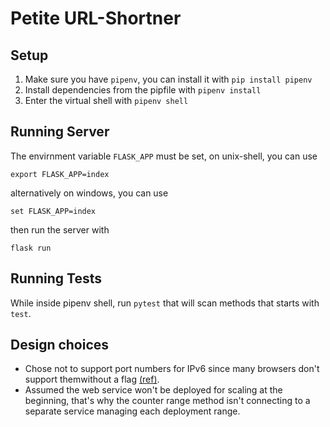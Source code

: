 # Petite URL-Shortner

## Setup
1. Make sure you have `pipenv`, you can install it with `pip install pipenv`
2. Install dependencies from the pipfile with `pipenv install`
3. Enter the virtual shell with `pipenv shell`

## Running Server
The envirnment variable `FLASK_APP` must be set, on unix-shell, you can use
```
export FLASK_APP=index
```
alternatively on windows, you can use
```
set FLASK_APP=index
```
then run the server with
```
flask run
```

## Running Tests
While inside pipenv shell, run `pytest` that will scan methods that starts with `test`. 

## Design choices
- Chose not to support port numbers for IPv6 since many browsers don't support themwithout a flag [(ref)](https://support.mozilla.org/en-US/questions/1111992).
- Assumed the web service won't be deployed for scaling at the beginning, that's why the counter range method isn't connecting to a separate service managing each deployment range.

